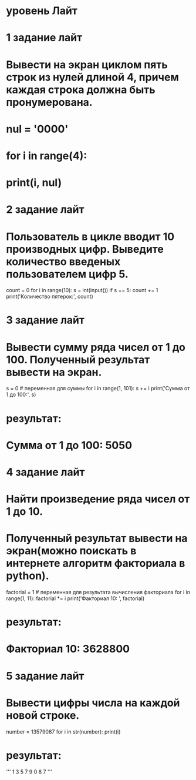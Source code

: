 # уровень Лайт
# 1 задание лайт
# Вывести на экран циклом пять строк из нулей длиной 4, причем каждая строка должна быть пронумерована.
# nul = '0000'
# for i in range(4):
#    print(i, nul)

# 2 задание лайт
# Пользователь в цикле вводит 10 производных цифр. Выведите количество введеных пользователем цифр 5.
count = 0
for i in range(10):
    s = int(input())
    if s == 5:
        count += 1
print('Количество пятерок:', count)

# 3 задание лайт
# Вывести сумму ряда чисел от 1 до 100. Полученный результат вывести на экран.
s = 0  # переменная для суммы
for i in range(1, 101):
    s += i
print('Сумма от 1 до 100:', s)
# результат:
# Сумма от 1 до 100: 5050

# 4 задание лайт
# Найти произведение ряда чисел от 1 до 10.
# Полученный результат вывести на экран(можно поискать в интернете алгоритм факториала в python).
factorial = 1 # переменная для результата вычисления факториала
for i in range(1, 11):
    factorial *= i
print('Факториал 10: ', factorial)
# результат:
# Факториал 10:  3628800

# 5 задание лайт
# Вывести цифры числа на каждой новой строке.
number = 13579087
for i in str(number):
    print(i)
# результат:
'''
1
3
5
7
9
0
8
7
'''
